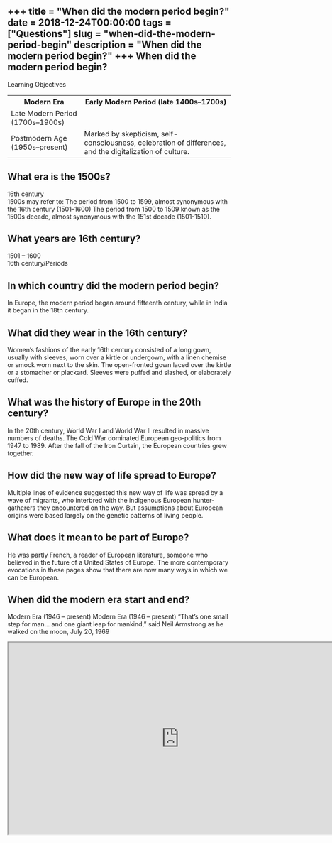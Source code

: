 +++
title = "When did the modern period begin?"
date = 2018-12-24T00:00:00
tags = ["Questions"]
slug = "when-did-the-modern-period-begin"
description = "When did the modern period begin?"
+++
When did the modern period begin?
---------------------------------

Learning Objectives

<table><tr><th>Modern Era</th><th>Early Modern Period (late 1400s–1700s)</th></tr><tr><td>Late Modern Period (1700s–1900s)</td></tr><tr><td>Postmodern Age (1950s–present)</td><td>Marked by skepticism, self-consciousness, celebration of differences, and the digitalization of culture.</td></tr></table>

What era is the 1500s?
----------------------

16th century  
1500s may refer to: The period from 1500 to 1599, almost synonymous with the 16th century (1501–1600) The period from 1500 to 1509 known as the 1500s decade, almost synonymous with the 151st decade (1501-1510).

What years are 16th century?
----------------------------

1501 – 1600  
16th century/Periods

In which country did the modern period begin?
---------------------------------------------

In Europe, the modern period began around fifteenth century, while in India it began in the 18th century.

What did they wear in the 16th century?
---------------------------------------

Women’s fashions of the early 16th century consisted of a long gown, usually with sleeves, worn over a kirtle or undergown, with a linen chemise or smock worn next to the skin. The open-fronted gown laced over the kirtle or a stomacher or plackard. Sleeves were puffed and slashed, or elaborately cuffed.

What was the history of Europe in the 20th century?
---------------------------------------------------

In the 20th century, World War I and World War II resulted in massive numbers of deaths. The Cold War dominated European geo-politics from 1947 to 1989. After the fall of the Iron Curtain, the European countries grew together.

How did the new way of life spread to Europe?
---------------------------------------------

Multiple lines of evidence suggested this new way of life was spread by a wave of migrants, who interbred with the indigenous European hunter-gatherers they encountered on the way. But assumptions about European origins were based largely on the genetic patterns of living people.

What does it mean to be part of Europe?
---------------------------------------

He was partly French, a reader of European literature, someone who believed in the future of a United States of Europe. The more contemporary evocations in these pages show that there are now many ways in which we can be European.

When did the modern era start and end?
--------------------------------------

Modern Era (1946 – present) Modern Era (1946 – present) “That’s one small step for man… and one giant leap for mankind,” said Neil Armstrong as he walked on the moon, July 20, 1969

<iframe allow="accelerometer; autoplay; clipboard-write; encrypted-media; gyroscope; picture-in-picture" allowfullscreen="" class="__youtube_prefs__  epyt-is-override  no-lazyload" data-no-lazy="1" data-origheight="433" data-origwidth="770" data-skipgform_ajax_framebjll="" height="433" id="_ytid_14199" loading="lazy" src="https://www.youtube.com/embed/EVJ_rgEUSJE?enablejsapi=1&autoplay=0&cc_load_policy=0&cc_lang_pref=&iv_load_policy=1&loop=0&modestbranding=0&rel=1&fs=1&playsinline=0&autohide=2&theme=dark&color=red&controls=1&" title="YouTube player" width="770"></iframe>